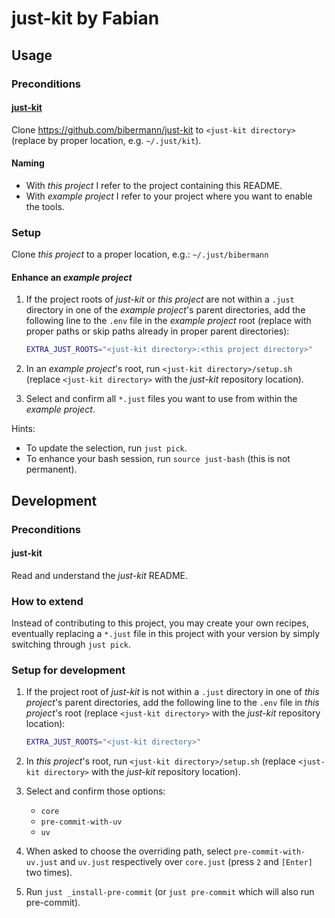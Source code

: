 # just-kit by Fabian

## Usage

### Preconditions

#### [just-kit](https://github.com/bibermann/just-kit)

Clone <https://github.com/bibermann/just-kit> to `<just-kit directory>`
(replace by proper location, e.g. `~/.just/kit`).

#### Naming

- With _this project_ I refer to the project containing this README.
- With _example project_ I refer to your project where you want to enable the tools.

### Setup

Clone _this project_ to a proper location, e.g.: `~/.just/bibermann`

#### Enhance an _example project_

1. If the project roots of _just-kit_ or _this project_ are not within a `.just` directory
   in one of the _example project_'s parent directories, add the following line
   to the `.env` file in the _example project_ root
   (replace with proper paths or skip paths already in proper parent directories):

   ```bash
   EXTRA_JUST_ROOTS="<just-kit directory>:<this project directory>"
   ```

2. In an _example project_'s root, run `<just-kit directory>/setup.sh`
   (replace `<just-kit directory>` with the _just-kit_ repository location).
3. Select and confirm all `*.just` files you want to use from within the _example project_.

Hints:

- To update the selection, run `just pick`.
- To enhance your bash session, run `source just-bash` (this is not permanent).

## Development

### Preconditions

#### just-kit

Read and understand the _just-kit_ README.

### How to extend

Instead of contributing to this project, you may create your own recipes,
eventually replacing a `*.just` file in this project with your version
by simply switching through `just pick`.

### Setup for development

1. If the project root of _just-kit_ is not within a `.just` directory
   in one of _this project_'s parent directories, add the following line
   to the `.env` file in _this project_'s root
   (replace `<just-kit directory>` with the _just-kit_ repository location):

   ```bash
   EXTRA_JUST_ROOTS="<just-kit directory>"
   ```

2. In _this project_'s root, run `<just-kit directory>/setup.sh`
   (replace `<just-kit directory>` with the _just-kit_ repository location).
3. Select and confirm those options:
   - `core`
   - `pre-commit-with-uv`
   - `uv`
4. When asked to choose the overriding path,
   select `pre-commit-with-uv.just` and `uv.just` respectively over `core.just`
   (press `2` and `[Enter]` two times).
5. Run `just _install-pre-commit` (or `just pre-commit` which will also run pre-commit).
